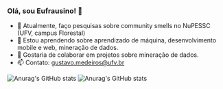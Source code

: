 ### Olá, sou Eufrausino! 👋

- 🔭 Atualmente, faço pesquisas sobre community smells no NuPESSC (UFV, campus Florestal)
- 🌱 Estou aprendendo sobre aprendizado de máquina, desenvolvimento mobile e web, mineração de dados.
- 👯 Gostaria de colaborar em projetos sobre mineração de dados.
- 📫 Contato: gustavo.medeiros@ufv.br

![Anurag's GitHub stats](https://github-readme-stats.vercel.app/api?username=Eufrausino&show_icons=true)
![Anurag's GitHub stats](https://github-readme-stats.vercel.app/api?username=Eufrausino&show_icons=true&theme=dracula)
